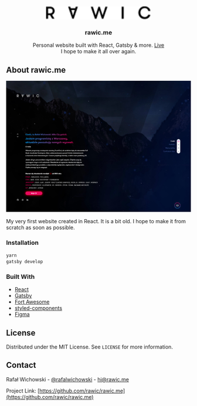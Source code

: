 <p align="center">
  <a href="https://github.com/rawic/github-review">
    <img src="readme/logo.svg" height="35" alt="rawic.me Logo">
  </a>

  <h3 align="center">rawic.me</h3>

  <p align="center">
    Personal website built with React, Gatsby & more. <a href="https://rawic.me" target="_blank" rel="noopener noreferrer">Live</a>
    <br />
    I hope to make it all over again.
  </p>
</p>

## About rawic.me

<a align="center" href="https://invis.io/CZQAF2DKATX#/362091415_RAWIC_-_Strona_G--wna" rel="nofollow noopener noreferrer" target="blank">
  <img src="readme/app-screenshot.jpg" alt="rawic.me - home page" style="max-width: 100%;">
</a>

My very first website created in React. It is a bit old. I hope to make it from scratch as soon as possible.

### Installation

```sh
yarn
gatsby develop
```

### Built With

- [React](https://reactjs.org/)
- [Gatsby](https://www.gatsbyjs.com/)
- [Fort Awesome](https://fortawesome.com/)
- [styled-components](https://styled-components.com/)
- [Figma](https://www.figma.com/)

## License

Distributed under the MIT License. See `LICENSE` for more information.

## Contact

Rafał Wichowski - [@rafalwichowski](https://twitter.com/rafalwichowski) - [hi@rawic.me](mailto:hi@rawic.me)

Project Link: [https://github.com/rawic/rawic.me](https://github.com/rawic/rawic.me)

[app-screenshot]: readme/app-screenshot.jpg
